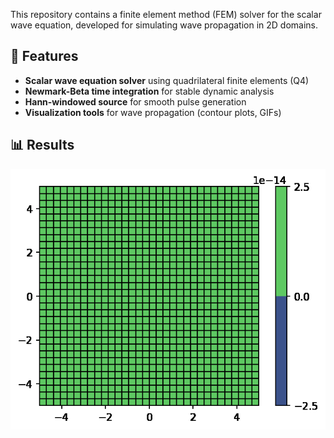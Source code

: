 This repository contains a finite element method (FEM) solver for the scalar wave equation, developed for simulating wave propagation in 2D domains.

## 🚀 Features
- **Scalar wave equation solver** using quadrilateral finite elements (Q4)
- **Newmark-Beta time integration** for stable dynamic analysis
- **Hann-windowed source** for smooth pulse generation
- **Visualization tools** for wave propagation (contour plots, GIFs)


## 📊 Results
![Wave Propagation](fem/wave_animation.gif)
